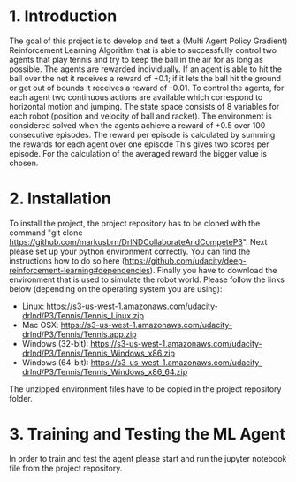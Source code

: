 # 1. Introduction
The goal of this project is to develop and test a (Multi Agent Policy Gradient) Reinforcement Learning Algorithm that is able to successfully control two agents that play tennis and try to keep the ball in the air for as long as possible.
The agents are rewarded individually. If an agent is able to hit the ball over the net it receives a reward of +0.1; if it lets the ball hit the ground or get out of bounds it receives a reward of -0.01.
To control the agents, for each agent two continuous actions are available which correspond to horizontal motion and jumping. The state space consists of 8 variables for each robot (position and velocity of ball and racket).
The environment is considered solved when the agents achieve a reward of +0.5 over 100 consecutive episodes. The reward per episode is calculated by summing the rewards for each agent over one episode This gives two scores per episode. For the calculation of the averaged reward the bigger value is chosen.

# 2. Installation
To install the project, the project repository has to be cloned with the command "git clone https://github.com/markusbrn/DrlNDCollaborateAndCompeteP3". Next please set up your python environment correctly. You can find the instructions how to do so here (https://github.com/udacity/deep-reinforcement-learning#dependencies).
Finally you have to download the environment that is used to simulate the robot world. Please follow the links below (depending on the operating system you are using):

- Linux: https://s3-us-west-1.amazonaws.com/udacity-drlnd/P3/Tennis/Tennis_Linux.zip
- Mac OSX: https://s3-us-west-1.amazonaws.com/udacity-drlnd/P3/Tennis/Tennis.app.zip
- Windows (32-bit): https://s3-us-west-1.amazonaws.com/udacity-drlnd/P3/Tennis/Tennis_Windows_x86.zip
- Windows (64-bit): https://s3-us-west-1.amazonaws.com/udacity-drlnd/P3/Tennis/Tennis_Windows_x86_64.zip

The unzipped environment files have to be copied in the project repository folder.

# 3. Training and Testing the ML Agent
In order to train and test the agent please start and run the jupyter notebook file from the project repository.